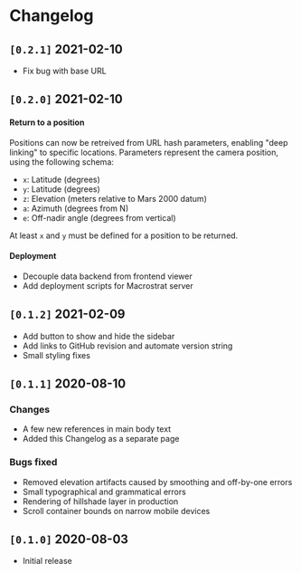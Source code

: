 # Changelog

## `[0.2.1]` 2021-02-10

- Fix bug with base URL

## `[0.2.0]` 2021-02-10

#### Return to a position

Positions can now be retreived from URL hash parameters, enabling "deep linking" to specific locations. Parameters
represent the camera position, using the following schema:

- `x`: Latitude (degrees)
- `y`: Latitude (degrees)
- `z`: Elevation (meters relative to Mars 2000 datum)
- `a`: Azimuth (degrees from N)
- `e`: Off-nadir angle (degrees from vertical)

At least `x` and `y` must be defined for a position to be returned.

#### Deployment

- Decouple data backend from frontend viewer
- Add deployment scripts for Macrostrat server

## `[0.1.2]` 2021-02-09

- Add button to show and hide the sidebar
- Add links to GitHub revision and automate version string
- Small styling fixes

## `[0.1.1]` 2020-08-10

### Changes

- A few new references in main body text
- Added this Changelog as a separate page

### Bugs fixed

- Removed elevation artifacts caused by smoothing and off-by-one errors
- Small typographical and grammatical errors
- Rendering of hillshade layer in production
- Scroll container bounds on narrow mobile devices

## `[0.1.0]` 2020-08-03

- Initial release
